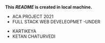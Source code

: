 **This *README* is created in local machine.**
* ACA PROJECT 2021
* FULL STACK WEB DEVELEOPMET
-UNDER 
- KARTIKEYA
- KETAN CHATURVEDI
